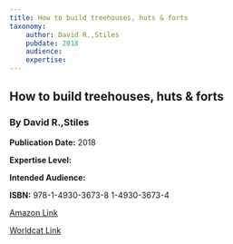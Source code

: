 ```yaml
---
title: How to build treehouses, huts & forts
taxonomy:
	author: David R.,Stiles
	pubdate: 2018
	audience: 
	expertise: 
---
```

## How to build treehouses, huts & forts
### By David R.,Stiles


**Publication Date:** 2018

**Expertise Level:** 

**Intended Audience:** 

**ISBN:** 978-1-4930-3673-8 1-4930-3673-4

[Amazon Link]()

[Worldcat Link]()